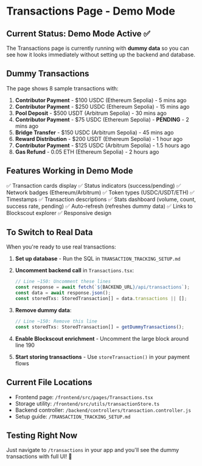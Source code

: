 # Transactions Page - Demo Mode

## Current Status: Demo Mode Active ✅

The Transactions page is currently running with **dummy data** so you can see how it looks immediately without setting up the backend and database.

## Dummy Transactions

The page shows 8 sample transactions with:

1. **Contributor Payment** - $100 USDC (Ethereum Sepolia) - 5 mins ago
2. **Contributor Payment** - $250 USDC (Ethereum Sepolia) - 15 mins ago
3. **Pool Deposit** - $500 USDT (Arbitrum Sepolia) - 30 mins ago
4. **Contributor Payment** - $75 USDC (Ethereum Sepolia) - **PENDING** - 2 mins ago
5. **Bridge Transfer** - $150 USDC (Arbitrum Sepolia) - 45 mins ago
6. **Reward Distribution** - $200 USDT (Ethereum Sepolia) - 1 hour ago
7. **Contributor Payment** - $125 USDC (Arbitrum Sepolia) - 1.5 hours ago
8. **Gas Refund** - 0.05 ETH (Ethereum Sepolia) - 2 hours ago

## Features Working in Demo Mode

✅ Transaction cards display
✅ Status indicators (success/pending)
✅ Network badges (Ethereum/Arbitrum)
✅ Token types (USDC/USDT/ETH)
✅ Timestamps
✅ Transaction descriptions
✅ Stats dashboard (volume, count, success rate, pending)
✅ Auto-refresh (refreshes dummy data)
✅ Links to Blockscout explorer
✅ Responsive design

## To Switch to Real Data

When you're ready to use real transactions:

1. **Set up database** - Run the SQL in `TRANSACTION_TRACKING_SETUP.md`

2. **Uncomment backend call** in `Transactions.tsx`:
   ```typescript
   // Line ~150: Uncomment these lines
   const response = await fetch(`${BACKEND_URL}/api/transactions`);
   const data = await response.json();
   const storedTxs: StoredTransaction[] = data.transactions || [];
   ```

3. **Remove dummy data**:
   ```typescript
   // Line ~150: Remove this line
   const storedTxs: StoredTransaction[] = getDummyTransactions();
   ```

4. **Enable Blockscout enrichment** - Uncomment the large block around line 190

5. **Start storing transactions** - Use `storeTransaction()` in your payment flows

## Current File Locations

- Frontend page: `/frontend/src/pages/Transactions.tsx`
- Storage utility: `/frontend/src/utils/transactionStore.ts`
- Backend controller: `/backend/controllers/transaction.controller.js`
- Setup guide: `/TRANSACTION_TRACKING_SETUP.md`

## Testing Right Now

Just navigate to `/transactions` in your app and you'll see the dummy transactions with full UI! 🎉
